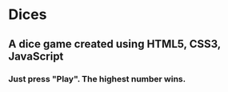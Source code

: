 # Dices

## A dice game created using HTML5, CSS3, JavaScript

### Just press "Play". The highest number wins.
